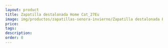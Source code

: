```yaml
---
layout: product
title: Zapatilla destalonada Home Cat_27Eu
image: img/productos/zapatillas-senora-invierno/Zapatilla destalonada Home Cat_27Eu.jpeg
price: 
tags: 
description: 
order: 0
---
```

